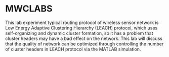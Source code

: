 # MWCLABS

This lab experiment typical routing protocol of wireless sensor network is Low Energy Adaptive Clustering Hierarchy (LEACH) protocol, 
which uses self-organizing and dynamic cluster formation, so it has a problem that cluster headers may have a bad effect on the network. 
This lab will discuss that the quality of network can be optimized through controlling the number of cluster headers in LEACH protocol via the MATLAB simulation.
